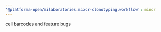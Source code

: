 ```yaml
---
'@platforma-open/milaboratories.mixcr-clonotyping.workflow': minor
---
```


cell barcodes and feature bugs
